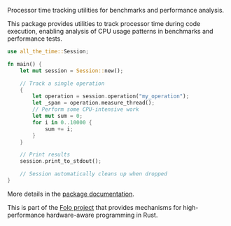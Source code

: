 Processor time tracking utilities for benchmarks and performance analysis.

This package provides utilities to track processor time during code execution,
enabling analysis of CPU usage patterns in benchmarks and performance tests.

```rust
use all_the_time::Session;

fn main() {
    let mut session = Session::new();

    // Track a single operation
    {
        let operation = session.operation("my_operation");
        let _span = operation.measure_thread();
        // Perform some CPU-intensive work
        let mut sum = 0;
        for i in 0..10000 {
            sum += i;
        }
    }

    // Print results
    session.print_to_stdout();

    // Session automatically cleans up when dropped
}
```

More details in the [package documentation](https://docs.rs/all_the_time/).

This is part of the [Folo project](https://github.com/folo-rs/folo) that provides mechanisms for
high-performance hardware-aware programming in Rust.
